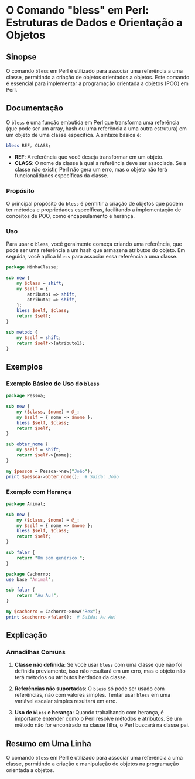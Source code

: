 <!--
Meta Description: # O Comando "bless" em Perl: Estruturas de Dados e Orientação a Objetos ## Sinopse O comando `bless` em Perl é utilizado para associar uma referência ...
Meta Keywords: bless, uma, self, perl, classe
-->

# O Comando "bless" em Perl: Estruturas de Dados e Orientação a Objetos

## Sinopse
O comando `bless` em Perl é utilizado para associar uma referência a uma classe, permitindo a criação de objetos orientados a objetos. Este comando é essencial para implementar a programação orientada a objetos (POO) em Perl.

## Documentação
O `bless` é uma função embutida em Perl que transforma uma referência (que pode ser um array, hash ou uma referência a uma outra estrutura) em um objeto de uma classe específica. A sintaxe básica é:

```perl
bless REF, CLASS;
```

- **REF**: A referência que você deseja transformar em um objeto.
- **CLASS**: O nome da classe à qual a referência deve ser associada. Se a classe não existir, Perl não gera um erro, mas o objeto não terá funcionalidades específicas da classe.

### Propósito
O principal propósito do `bless` é permitir a criação de objetos que podem ter métodos e propriedades específicas, facilitando a implementação de conceitos de POO, como encapsulamento e herança.

### Uso
Para usar o `bless`, você geralmente começa criando uma referência, que pode ser uma referência a um hash que armazena atributos do objeto. Em seguida, você aplica `bless` para associar essa referência a uma classe.

```perl
package MinhaClasse;

sub new {
    my $class = shift;
    my $self = {
        atributo1 => shift,
        atributo2 => shift,
    };
    bless $self, $class;
    return $self;
}

sub metodo {
    my $self = shift;
    return $self->{atributo1};
}
```

## Exemplos
### Exemplo Básico de Uso do `bless`

```perl
package Pessoa;

sub new {
    my ($class, $nome) = @_;
    my $self = { nome => $nome };
    bless $self, $class;
    return $self;
}

sub obter_nome {
    my $self = shift;
    return $self->{nome};
}

my $pessoa = Pessoa->new("João");
print $pessoa->obter_nome();  # Saída: João
```

### Exemplo com Herança

```perl
package Animal;

sub new {
    my ($class, $nome) = @_;
    my $self = { nome => $nome };
    bless $self, $class;
    return $self;
}

sub falar {
    return "Um som genérico.";
}

package Cachorro;
use base 'Animal';

sub falar {
    return "Au Au!";
}

my $cachorro = Cachorro->new("Rex");
print $cachorro->falar();  # Saída: Au Au!
```

## Explicação
### Armadilhas Comuns
1. **Classe não definida**: Se você usar `bless` com uma classe que não foi definida previamente, isso não resultará em um erro, mas o objeto não terá métodos ou atributos herdados da classe.
   
2. **Referências não suportadas**: O `bless` só pode ser usado com referências, não com valores simples. Tentar usar `bless` em uma variável escalar simples resultará em erro.

3. **Uso de `bless` e herança**: Quando trabalhando com herança, é importante entender como o Perl resolve métodos e atributos. Se um método não for encontrado na classe filha, o Perl buscará na classe pai.

## Resumo em Uma Linha
O comando `bless` em Perl é utilizado para associar uma referência a uma classe, permitindo a criação e manipulação de objetos na programação orientada a objetos.